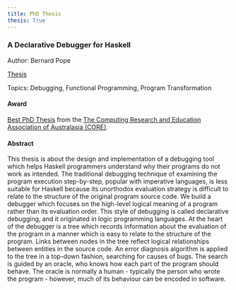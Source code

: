 ```yaml
---
title: PhD Thesis
thesis: True
---
```


### A Declarative Debugger for Haskell

Author: Bernard Pope

[Thesis](/docs/BerniePope.PhD.Thesis.pdf)

Topics: Debugging, Functional Programming, Program Transformation

#### Award

[Best PhD Thesis](http://core.edu.au/index.php/page/award-rec) from the [The Computing Research and Education Association of Australasia (CORE)](http://core.edu.au).

#### Abstract

This thesis is about the design and implementation of a debugging tool which helps Haskell programmers understand why their programs do not work as intended. The traditional debugging technique of examining the program execution step-by-step, popular with imperative languages, is less suitable for Haskell because its unorthodox evaluation strategy is difficult to relate to the structure of the original program source code. We build a debugger which focuses on the high-level logical meaning of a program rather than its evaluation order. This style of debugging is called declarative debugging, and it originated in logic programming languages. At the heart of the debugger is a tree which records information about the evaluation of the program in a manner which is easy to relate to the structure of the program. Links between nodes in the tree reflect logical relationships between entities in the source code. An error diagnosis algorithm is applied to the tree in a top-down fashion, searching for causes of bugs. The search is guided by an oracle, who knows how each part of the program should behave. The oracle is normally a human - typically the person who wrote the program - however, much of its behaviour can be encoded in software.


